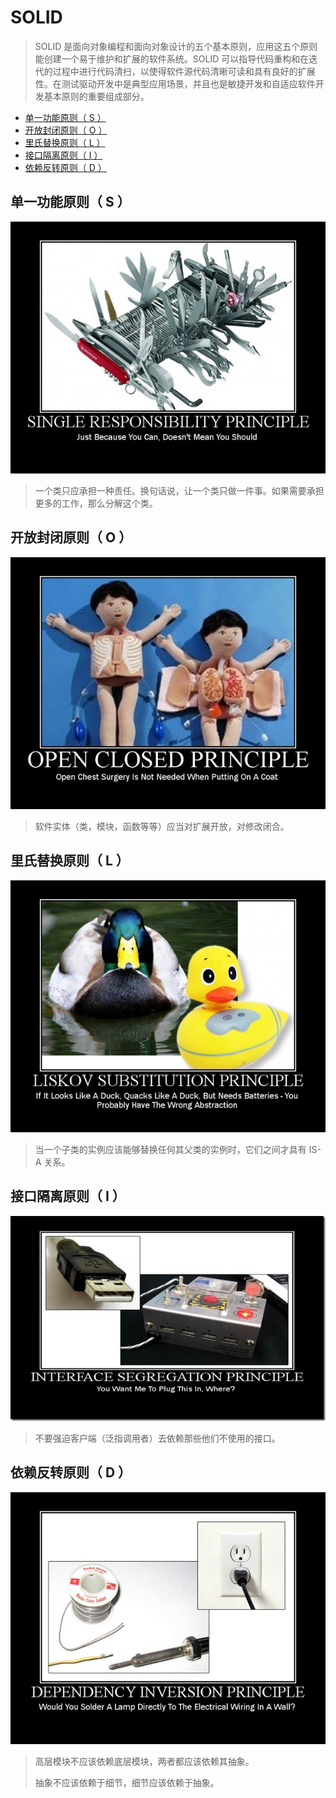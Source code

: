 # SOLID

> SOLID 是面向对象编程和面向对象设计的五个基本原则，应用这五个原则能创建一个易于维护和扩展的软件系统。SOLID 可以指导代码重构和在迭代的过程中进行代码清扫，以使得软件源代码清晰可读和具有良好的扩展性。在测试驱动开发中是典型应用场景，并且也是敏捷开发和自适应软件开发基本原则的重要组成部分。

* [单一功能原则（ S ）](#单一功能原则（-s-）)
* [开放封闭原则（ O ）](#开放封闭原则（-o-）)
* [里氏替换原则（ L ）](#里氏替换原则（-l-）)
* [接口隔离原则（ I ）](#接口隔离原则（-i-）)
* [依赖反转原则（ D ）](#依赖反转原则（-d-）)

## 单一功能原则（ S ）

![单一功能原则](./单一功能原则.png)

> 一个类只应承担一种责任。换句话说，让一个类只做一件事。如果需要承担更多的工作，那么分解这个类。

## 开放封闭原则（ O ）

![开放封闭原则](./开放封闭原则.png)

> 软件实体（类，模块，函数等等）应当对扩展开放，对修改闭合。

## 里氏替换原则（ L ）

![里氏替换原则](./里氏替换原则.png)

> 当一个子类的实例应该能够替换任何其父类的实例时，它们之间才具有 IS-A 关系。

## 接口隔离原则（ I ）

![接口隔离原则](./接口隔离原则.png)

> 不要强迫客户端（泛指调用者）去依赖那些他们不使用的接口。

## 依赖反转原则（ D ）

![依赖反转原则](./依赖反转原则.png)

> 高层模块不应该依赖底层模块，两者都应该依赖其抽象。
>
> 抽象不应该依赖于细节，细节应该依赖于抽象。